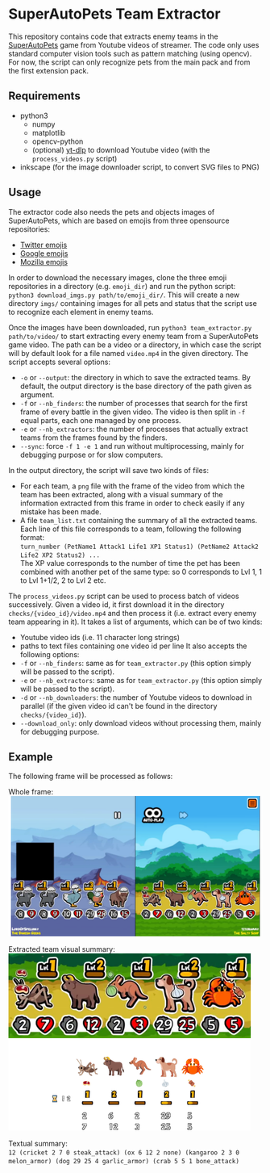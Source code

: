 
# SuperAutoPets Team Extractor

This repository contains code that extracts enemy teams in the [SuperAutoPets](https://store.steampowered.com/app/1714040/Super_Auto_Pets/) game from Youtube videos of streamer.
The code only uses standard computer vision tools such as pattern matching (using opencv).
For now, the script can only recognize pets from the main pack and from the first extension pack.


## Requirements

- python3
  + numpy
  + matplotlib
  + opencv-python
  + (optional) [yt-dlp](https://github.com/yt-dlp/yt-dlp) to download Youtube video (with the `process_videos.py` script)
- inkscape (for the image downloader script, to convert SVG files to PNG)


## Usage

The extractor code also needs the pets and objects images of SuperAutoPets, which are based on emojis from three opensource repositories:
- [Twitter emojis](https://github.com/twitter/twemoji)
- [Google emojis](https://github.com/googlefonts/noto-emoji)
- [Mozilla emojis](https://github.com/mozilla/fxemoji)

In order to download the necessary images, clone the three emoji repositories in a directory (e.g. `emoji_dir`) and run the python script:
`python3 download_imgs.py path/to/emoji_dir/`.
This will create a new directory `imgs/` containing images for all pets and status that the script use to recognize each element in enemy teams.


Once the images have been downloaded, run `python3 team_extractor.py path/to/video/` to start extracting every enemy team from a SuperAutoPets game video.
The path can be a video or a directory, in which case the script will by default look for a file named `video.mp4` in the given directory.
The script accepts several options:
- `-o` or `--output`: the directory in which to save the extracted teams. By default, the output directory is the base directory of the path given as argument.
- `-f` or `--nb_finders`: the number of processes that search for the first frame of every battle in the given video. The video is then split in `-f` equal parts, each one managed by one process.
- `-e` or `--nb_extractors`: the number of processes that actually extract teams from the frames found by the finders.
- `--sync`: force `-f 1 -e 1` and run without multiprocessing, mainly for debugging purpose or for slow computers.

In the output directory, the script will save two kinds of files:
- For each team, a `png` file with the frame of the video from which the team has been extracted, along with a visual summary of the information extracted from this frame in order to check easily if any mistake has been made.
- A file `team_list.txt` containing the summary of all the extracted teams. Each line of this file corresponds to a team, following the following format: \
  `turn_number (PetName1 Attack1 Life1 XP1 Status1) (PetName2 Attack2 Life2 XP2 Status2) ...`\
The XP value corresponds to the number of time the pet has been combined with another pet of the same type: so 0 corresponds to Lvl 1, 1 to Lvl 1+1/2, 2 to Lvl 2 etc.


The `process_videos.py` script can be used to process batch of videos successively. Given a video id, it first download it in the directory `checks/{video_id}/video.mp4` and then process it (i.e. extract every enemy team appearing in it).
It takes a list of arguments, which can be of two kinds:
- Youtube video ids (i.e. 11 character long strings)
- paths to text files containing one video id per line
It also accepts the following options:
- `-f` or `--nb_finders`: same as for `team_extractor.py` (this option simply will be passed to the script).
- `-e` or `--nb_extractors`: same as for `team_extractor.py` (this option simply will be passed to the script).
- `-d` or `--nb_downloaders`: the number of Youtube videos to download in parallel (if the given video id can't be found in the directory `checks/{video_id}`).
- `--download_only`: only download videos without processing them, mainly for debugging purpose.


## Example

The following frame will be processed as follows:

Whole frame: ![](example/frame.png)

Extracted team visual summary: \
![](example/extracted.png)

Textual summary: \
`12 (cricket 2 7 0 steak_attack) (ox 6 12 2 none) (kangaroo 2 3 0 melon_armor) (dog 29 25 4 garlic_armor) (crab 5 5 1 bone_attack)`
